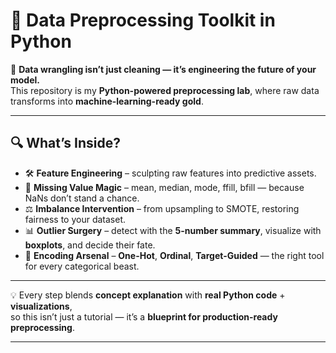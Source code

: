 # 🧹 Data Preprocessing Toolkit in Python

🚀 **Data wrangling isn’t just cleaning — it’s engineering the future of your model.**  
This repository is my **Python-powered preprocessing lab**, where raw data transforms into **machine-learning-ready gold**.

---

## 🔍 What’s Inside?

- 🛠 **Feature Engineering** – sculpting raw features into predictive assets.  
- 🧩 **Missing Value Magic** – mean, median, mode, ffill, bfill — because NaNs don’t stand a chance.  
- ⚖️ **Imbalance Intervention** – from upsampling to SMOTE, restoring fairness to your dataset.  
- 📊 **Outlier Surgery** – detect with the **5-number summary**, visualize with **boxplots**, and decide their fate.  
- 🔄 **Encoding Arsenal** – **One-Hot**, **Ordinal**, **Target-Guided** — the right tool for every categorical beast.  

---

💡 Every step blends **concept explanation** with **real Python code** + **visualizations**,  
so this isn’t just a tutorial — it’s a **blueprint for production-ready preprocessing**.

---

